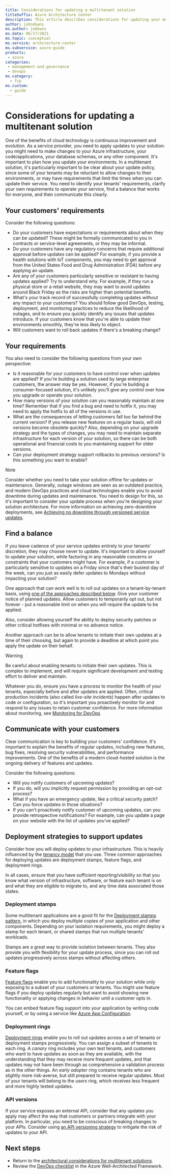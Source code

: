 ```yaml
---
title: Considerations for updating a multitenant solution
titleSuffix: Azure Architecture Center
description: This article describes considerations for updating your multitenant solution.
author: johndowns
ms.author: jodowns
ms.date: 06/17/2021
ms.topic: conceptual
ms.service: architecture-center
ms.subservice: azure-guide
products:
 - azure
categories:
 - management-and-governance
 - devops
ms.category:
  - fcp
ms.custom:
  - guide
---
```


# Considerations for updating a multitenant solution

One of the benefits of cloud technology is continuous improvement and evolution. As a service provider, you need to apply updates to your solution: you might need to make changes to your Azure infrastructure, your code/applications, your database schemas, or any other component. It's important to plan how you update your environments. In a multitenant solution, it's particularly important to be clear about your update policy, since some of your tenants may be reluctant to allow changes to their environments, or may have requirements that limit the times when you can update their service. You need to identify your tenants' requirements, clarify your own requirements to operate your service, find a balance that works for everyone, and then communicate this clearly.

## Your customers' requirements

Consider the following questions:

- Do your customers have expectations or requirements about when they can be updated? These might be formally communicated to you in contracts or service-level agreements, or they may be informal.
- Do your customers have any regulatory concerns that require additional approval before updates can be applied? For example, if you provide a health solutions with IoT components, you may need to get approval from the United States Food and Drug Administration (FDA) before any applying an update.
- Are any of your customers particularly sensitive or resistant to having updates applied? Try to understand why. For example, if they run a physical store or a retail website, they may want to avoid updates around Black Friday as the risks are higher than potential benefits.
- What's your track record of successfully completing updates without any impact to your customers? You should follow good DevOps, testing, deployment, and monitoring practices to reduce the likelihood of outages, and to ensure you quickly identify any issues that updates introduce. If your customers know that you're able to update their environments smoothly, they're less likely to object.
- Will customers want to roll back updates if there's a breaking change?

## Your requirements

You also need to consider the following questions from your own perspective:

- Is it reasonable for your customers to have control over when updates are applied? If you're building a solution used by large enterprise customers, the answer may be yes. However, if you're building a consumer-focused solution, it's unlikely you'll give any control over how you upgrade or operate your solution.
- How many versions of your solution can you reasonably maintain at one time? Remember that if you find a bug and need to hotfix it, you may need to apply the hotfix to all of the versions in use.
- What are the consequences of letting customers fall too far behind the current version? If you release new features on a regular basis, will old versions become obsolete quickly? Also, depending on your upgrade strategy and the types of changes, you may need to maintain separate infrastructure for each version of your solution, so there can be both operational and financial costs to you maintaining support for older versions.
- Can your deployment strategy support rollbacks to previous versions? Is this something you want to enable?

> [!NOTE]
> Consider whether you need to take your solution offline for updates or maintenance. Generally, outage windows are seen as an outdated practice, and modern DevOps practices and cloud technologies enable you to avoid downtime during updates and maintenance. You need to design for this, so it's important to consider your update process when you're designing your solution architecture. For more information on achieving zero-downtime deployments, see [Achieving no downtime through versioned service updates](/devops/operate/achieving-no-downtime-versioned-service-updates).

## Find a balance

If you leave cadence of your service updates entirely to your tenants' discretion, they may choose never to update. It's important to allow yourself to update your solution, while factoring in any reasonable concerns or constraints that your customers might have. For example, if a customer is particularly sensitive to updates on a Friday since that's their busiest day of the week, can you just as easily defer updates to Mondays without impacting your solution?

One approach that can work well is to roll out updates on a tenant-by-tenant basis, using [one of the approaches described below](#deployment-strategies-to-support-updates). Give your customer notice of planned updates. Allow customers to temporarily opt out, but not forever - put a reasonable limit on when you will require the update to be applied.

Also, consider allowing yourself the ability to deploy security patches or other critical hotfixes with minimal or no advance notice.

Another approach can be to allow tenants to initiate their own updates at a time of their choosing, but again to provide a deadline at which point you apply the update on their behalf.

> [!WARNING]
> Be careful about enabling tenants to initiate their own updates. This is complex to implement, and will require significant development and testing effort to deliver and maintain.

Whatever you do, ensure you have a process to monitor the health of your tenants, especially before and after updates are applied. Often, critical production incidents (also called _live-site incidents_) happen after updates to code or configuration, so it's important you proactively monitor for and respond to any issues to retain customer confidence. For more information about monitoring, see [Monitoring for DevOps](../../../framework/devops/monitoring.md)

## Communicate with your customers

Clear communication is key to building your customers' confidence. It's important to explain the benefits of regular updates, including new features, bug fixes, resolving security vulnerabilities, and performance improvements. One of the benefits of a modern cloud-hosted solution is the ongoing delivery of features and updates.

Consider the following questions:

- Will you notify customers of upcoming updates?
- If you do, will you implicitly request permission by providing an opt-out process?
- What if you have an emergency update, like a critical security patch? Can you force updates in those situations?
- If you can't proactively notify customer of upcoming updates, can you provide retrospective notifications? For example, can you update a page on your website with the list of updates you've applied?

## Deployment strategies to support updates

Consider how you will deploy updates to your infrastructure. This is heavily influenced by the [tenancy model](tenancy-models.md) that you use. Three common approaches for deploying updates are deployment stamps, feature flags, and deployment rings.

In all cases, ensure that you have sufficient reporting/visibility so that you know what version of infrastructure, software, or feature each tenant is on and what they are eligible to migrate to, and any time data associated those states.

### Deployment stamps

Some multitenant applications are a good fit for the [Deployment stamps pattern](../../../patterns/deployment-stamp.md), in which you deploy multiple copies of your application and other components. Depending on your isolation requirements, you might deploy a stamp for each tenant, or shared stamps that run multiple tenants' workloads.

Stamps are a great way to provide isolation between tenants. They also provide you with flexibility for your update process, since you can roll out updates progressively across stamps without affecting others.

### Feature flags

[Feature flags](/azure/devops/migrate/phase-features-with-feature-flags) enable you to add functionality to your solution while only exposing to a subset of your customers or tenants. You might use feature flags if you deploy updates regularly but want to avoid showing new functionality or applying changes in behavior until a customer opts in.

You can embed feature flag support into your application by writing code yourself, or by using a service like [Azure App Configuration](/azure/azure-app-configuration/overview).

### Deployment rings

[Deployment rings](/azure/devops/migrate/phase-rollout-with-rings) enable you to roll out updates across a set of tenants or deployment stamps progressively. You can assign a subset of tenants to each ring. A _canary_ ring includes your own test tenants, and customers who want to have updates as soon as they are available, with the understanding that they may receive more frequent updates, and that updates may not have been through as comprehensive a validation process as in the other things. An _early adopter_ ring contains tenants who are slightly more risk-averse, but still prepared to receive regular updates. Most of your tenants will belong to the _users_ ring, which receives less frequent and more highly tested updates.

### API versions

If your service exposes an external API, consider that any updates you apply may affect the way that customers or partners integrate with your platform. In particular, you need to be conscious of breaking changes to your APIs. Consider using [an API versioning strategy](../../../best-practices/api-design.md#versioning-a-restful-web-api) to mitigate the risk of updates to your API.

## Next steps

- Return to the [architectural considerations for multitenant solutions](overview.md).
- Review the [DevOps checklist](../../../checklist/dev-ops.md) in the Azure Well-Architected Framework.
